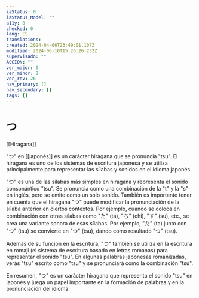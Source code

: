 ```yaml
---
iaStatus: 0
iaStatus_Model: ""
a11y: 0
checked: 0
lang: ES
translations: 
created: 2024-04-06T23:49:01.107Z
modified: 2024-06-10T15:26:26.232Z
supervisado: ""
ACCION: ""
ver_major: 0
ver_minor: 2
ver_rev: 26
nav_primary: []
nav_secondary: []
tags: []
---
```

# つ

[[Hiragana]]

"つ" en [[japonés]] es un carácter hiragana que se pronuncia "tsu". El hiragana es uno de los sistemas de escritura japonesa y se utiliza principalmente para representar las sílabas y sonidos en el idioma japonés.

"つ" es una de las sílabas más simples en hiragana y representa el sonido consonántico "tsu". Se pronuncia como una combinación de la "t" y la "s" en inglés, pero se emite como un solo sonido. También es importante tener en cuenta que el hiragana "つ" puede modificar la pronunciación de la sílaba anterior en ciertos contextos. Por ejemplo, cuando se coloca en combinación con otras sílabas como "た" (ta), "ち" (chi), "す" (su), etc., se crea una variante sonora de esas sílabas. Por ejemplo, "た" (ta) junto con "つ" (tsu) se convierte en "つ" (tsu), dando como resultado "つ" (tsu).

Además de su función en la escritura, "つ" también se utiliza en la escritura en romaji (el sistema de escritura basado en letras romanas) para representar el sonido "tsu". En algunas palabras japonesas romanizadas, verás "tsu" escrito como "tsu" y se pronunciará como la combinación "tsu".

En resumen, "つ" es un carácter hiragana que representa el sonido "tsu" en japonés y juega un papel importante en la formación de palabras y en la pronunciación del idioma.